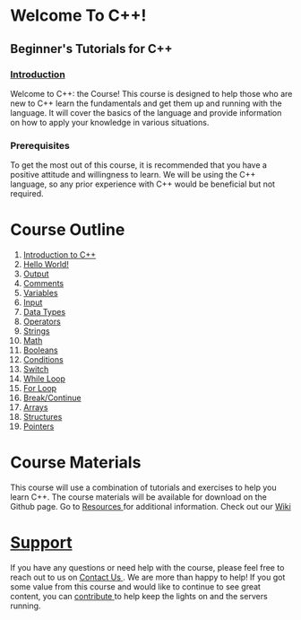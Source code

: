 # Welcome To C++!
## Beginner's Tutorials for C++

### <a href="https://github.com/Artemis-solomon/Welcome-To-CPP/wiki/Introduction-to-C--">Introduction </a>
Welcome to C++: the Course! This course is designed to help those who are new to C++ learn the fundamentals and get them up and running with the language. It will cover the basics of the language and provide information on how to apply your knowledge in various situations.

### Prerequisites
To get the most out of this course, it is recommended that you have a positive attitude and willingness to learn. We will be using the C++ language, so any prior experience with C++ would be beneficial but not required.


# Course Outline

1. <a href="https://github.com/Artemis-solomon/Welcome-To-CPP/wiki/Introduction-to-C--">Introduction to C++ </a>
2. <a href="https://github.com/Artemis-solomon/Welcome-To-CPP/wiki/Hello-World!">Hello World! </a>
3. <a href="https://github.com/Artemis-solomon/Welcome-To-CPP/wiki/Output">Output </a>
4. <a href="https://github.com/Artemis-solomon/Welcome-To-CPP/wiki/Comments">Comments </a>
5. <a href="https://github.com/Artemis-solomon/Welcome-To-CPP/wiki/Variables">Variables </a>
6. <a href="https://github.com/Artemis-solomon/Welcome-To-CPP/wiki/Input">Input</a>
7. <a href="https://github.com/Artemis-solomon/Welcome-To-CPP/wiki/Data-Types">Data Types</a>
8. <a href="https://github.com/Artemis-solomon/Welcome-To-CPP/wiki/Operators">Operators</a>
9. <a href="https://github.com/Artemis-solomon/Welcome-To-CPP/wiki/Strings">Strings</a>
10. <a href="https://github.com/Artemis-solomon/Welcome-To-CPP/wiki/Math">Math</a>
11. <a href="https://github.com/Artemis-solomon/Welcome-To-CPP/wiki/Booleans">Booleans</a>
12. <a href="https://github.com/Artemis-solomon/Welcome-To-CPP/wiki/Conditions">Conditions </a>
13. <a href="https://github.com/Artemis-solomon/Welcome-To-CPP/wiki/Switch">Switch</a>
14. <a href="https://github.com/Artemis-solomon/Welcome-To-CPP/wiki/While-Loop">While Loop</a>
15. <a href="https://github.com/Artemis-solomon/Welcome-To-CPP/wiki/For-Loop">For Loop</a>
16. <a href="https://github.com/Artemis-solomon/Welcome-To-CPP/wiki/Break-Continue">Break/Continue</a>
17. <a href="https://github.com/Artemis-solomon/Welcome-To-CPP/wiki/Arrays">Arrays</a>
18. <a href="https://github.com/Artemis-solomon/Welcome-To-CPP/wiki/Structures">Structures </a>
19. <a href="https://github.com/Artemis-solomon/Welcome-To-CPP/wiki/Pointers">Pointers </a>


# Course Materials

This course will use a combination of tutorials and exercises to help you learn C++. The course materials will be available for download on the Github page.
Go to <a href="https://github.com/Artemis-solomon/Welcome-To-CPP/Resources">Resources </a> for additional information. Check out our <a href="https://github.com/Artemis-solomon/Welcome-To-CPP/wiki">Wiki </a>

# <a href="https://github.com/Artemis-solomon/Welcome-To-CPP/wiki/contribute">Support </a>

If you have any questions or need help with the course, please feel free to reach out to us on <a href="https://github.com/Artemis-solomon/Welcome-To-CPP/wiki/contact">Contact Us </a>. 
We are more than happy to help! If you got some value from this course and would like to continue to see great content, you can <a href="https://github.com/Artemis-solomon/Welcome-To-CPP/wiki/contribute">contribute </a> to help keep the lights on and the servers running.

